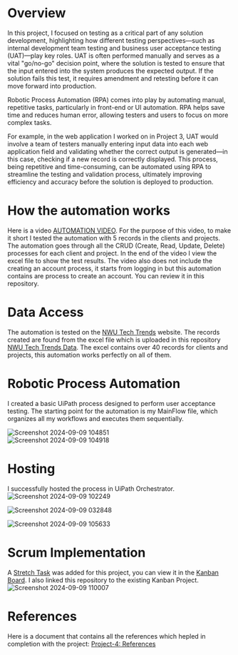 # Overview
In this project, I focused on testing as a critical part of any solution development, highlighting how different testing perspectives—such as internal development team testing and business user acceptance testing (UAT)—play key roles. UAT is often performed manually and serves as a vital "go/no-go" decision point, where the solution is tested to ensure that the input entered into the system produces the expected output. If the solution fails this test, it requires amendment and retesting before it can move forward into production.

Robotic Process Automation (RPA) comes into play by automating manual, repetitive tasks, particularly in front-end or UI automation. RPA helps save time and reduces human error, allowing testers and users to focus on more complex tasks.

For example, in the web application I worked on in Project 3, UAT would involve a team of testers manually entering input data into each web application field and validating whether the correct output is generated—in this case, checking if a new record is correctly displayed. This process, being repetitive and time-consuming, can be automated using RPA to streamline the testing and validation process, ultimately improving efficiency and accuracy before the solution is deployed to production.  

# How the automation works
Here is a video [AUTOMATION VIDEO](https://drive.google.com/file/d/1vojaLXjvr4_wOLyFD7V3sNigLwXRvL-R/view?usp=sharing). For the purpose of this video, to make it short I tested the automation with 5 records in the clients and projects. The automation goes through all the CRUD (Create, Read, Update, Delete) processes for each client and project.
In the end of the video I view the excel file to show the test results. The video also does not include the creating an account process, it starts from logging in but this automation contains are process to create an account. You can review it in this repository.

# Data Access 
The automation is tested on the [NWU Tech Trends](https://techtrendstelemetryportal.azurewebsites.net/) website. The records created are found from the excel file which is uploaded in this repository [NWU Tech Trends Data](https://github.com/BonnieSibisi08/CMPG-323-Project-4---42563690/blob/main/NWU%20Tech%20Trends%20Data.xlsx).
The excel contains over 40 records for clients and projects, this automation works perfectly on all of them.

# Robotic Process Automation
I created a basic UiPath process designed to perform user acceptance testing. The starting point for the automation is my MainFlow file, which organizes all my workflows and executes them sequentially.

![Screenshot 2024-09-09 104851](https://github.com/user-attachments/assets/47ea4a14-4c03-4ea3-9572-1b952edbb695)  
![Screenshot 2024-09-09 104918](https://github.com/user-attachments/assets/22d3e4a0-777f-475e-83ea-4b68ae404233)  

# Hosting
I successfully hosted the process in UiPath Orchestrator.
![Screenshot 2024-09-09 102249](https://github.com/user-attachments/assets/a6f330dd-1809-4f81-bc35-d561c5bd6811)   

![Screenshot 2024-09-09 032848](https://github.com/user-attachments/assets/900c736b-4de5-4cd0-a8f3-a8d50915a8f9)   

![Screenshot 2024-09-09 105633](https://github.com/user-attachments/assets/56cf8efc-6cce-42a4-96a8-219ff61dfff6)  

# Scrum Implementation
A [Stretch Task](https://github.com/BonnieSibisi08/CMPG-323-Project-4---42563690/issues/16) was added for this project, you can view it in the [Kanban Board](https://github.com/users/BonnieSibisi08/projects/2). I also linked this repository to the existing Kanban Project.
![Screenshot 2024-09-09 110007](https://github.com/user-attachments/assets/69aab06d-6c3a-4b25-99fd-59efbbe0765c)  

# References 
Here is a document that contains all the references which hepled in completion with the project: [Project-4: References](https://docs.google.com/document/d/17swgkpgLRmqayorEWh6ITouow4puxnnF/edit?usp=sharing&ouid=104985369547771360207&rtpof=true&sd=true)  






